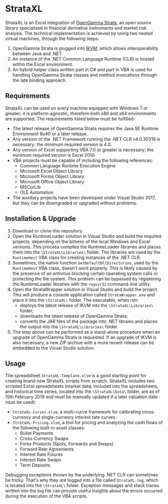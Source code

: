 # StrataXL

StrataXL is an Excel integration of [OpenGamma Strata](http://strata.opengamma.io/), an open source library specialized in financial derivative instruments and market risk analysis. The technical implementation is achieved by using two nested virtual machines, through the following steps:

 1. OpenGamma Strata is plugged into [IKVM](https://www.ikvm.net/), which allows interoperability between Java and .NET.
 1. An instance of the .NET Common Language Runtime (CLR) is hosted within the Excel environment.
 1. An hybrid helper class written part in C# and part in VBA is used for handling OpenGamma Strata classes and method invocations through the late binding approach.

## Requirements

StrataXL can be used on every machine equipped with Windows 7 or greater; it is platform-agnostic, therefore both x86 and x64 environments are supported. The requirements listed below must be fulfilled:

 * The latest release of OpenGamma Strata requires the Java SE Runtime Environment 8u40 or a later release.
 * Any version of the .NET Framework running the .NET CLR v4.0.30319 is necessary; the minimum required version is 4.0.
 * Any version of Excel supporting VBA 7.0 or greater is necessary; the minimum required version is Excel 2010.
 * VBA projects must be capable of including the following references:
   * Common Language Runtime Execution Engine
   * Microsoft Excel Object Library
   * Microsoft Forms Object Library
   * Microsoft Office Object Library
   * MSCorLib
   * OLE Automation
 * The auxiliary projects have been developed under Visual Studio 2017, but they can be downgraded or upgraded without problems.

## Installation & Upgrade

 1. Download or clone this repository.
 1. Open the RuntimeLoader solution in Visual Studio and build the required projects, depending on the bitness of the local Windows and Excel versions. This process compiles the RuntimeLoader libraries and places them into the `\StrataXL\Libraries\` folder. The libraries are used by the `RuntimeHost` VBA class for creating instances of the .NET CLR.
 1. Sometimes, the native function `SetDefaultDllDirectories`, used by the `RuntimeHost` VBA class, doesn't work properly. This is likely caused by the presence of an antivirus blocking certain operating system calls or protecting the file system. This problem can be bypassed by registering the RuntimeLoader libraries with the `regsvr32` command-line utility.
 1. Open the StrataWrapper solution in Visual Studio and build the project. This will produce a console application called `StrataWrapper.exe` and place it into the `\StrataXL\` folder. The executable, when run:
    * deploys the latest release of IKVM into the `\StrataXL\Libraries\` folder;
    * downloads the latest release of OpenGamma Strata;
    * converts the JAR files of the package into .NET libraies and places the output into the `\StrataXL\Libraries\` folder.
 1. The step above can be performed as a stand-alone procedure when an upgrade of OpenGamma Strata is requested. If an upgrade of IKVM is also necessary, a new ZIP archive with a more recent release can be embedded to the Visual Studio solution.

## Usage

The spreadsheet `StrataXL-Template.xlsm` is a good starting point for creating brand new StrataXL scripts from scratch. StrataXL includes two scripted Excel spreadsheets (market data, included into the spreadsheets, and historical time series, located into the `\StrataXL\Data\` folder, are as of 15th February 2019 and must be manually updated if a later valuation date must be used):

 * `StrataXL-Curves.xlsm`, a multi-curve framework for calibrating cross-currency and single-currency interest rate curves.
 * `StrataXL-Pricing.xlsm`, a tool for pricing and analyzing the cash flows of the following built-in asset classes:
   * Bullet Payments
   * Cross-Currency Swaps
   * Forex Products (Spots, Forwards and Swaps)
   * Forward Rate Agreements
   * Interest Rate Futures
   * Interest Rate Swaps
   * Term Deposits

Debugging exceptions thrown by the underlying .NET CLR can sometimes be tricky. That's why they are logged into a file called `StrataXL.log`, which is located into the `\StrataXL\` folder. Exception messages and stack traces written into the log file can provide useful insights about the errors occurred during the execution of the VBA scripts.
